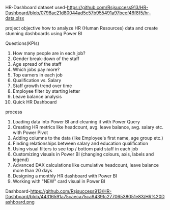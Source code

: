  HR-Dashboard
dataset used-https://github.com/Rsjsuccess913/HR-Dashboard/blob/0798ac21d80044ad5c57b955491a97beef46f8f5/hr-data.xlsx

project objective 
how to analyze HR (Human Resources) data and create stunning dashboards using Power BI

Questions(KPIs)
1) How many people are in each job?
2) Gender break-down of the staff
3) Age spread of the staff
4) Which jobs pay more?
5) Top earners in each job
6) Qualification vs. Salary
7) Staff growth trend over time
8) Employee filter by starting letter
9) Leave balance analysis
10) Quick HR Dashboard

process
1) Loading data into Power BI and cleaning it with Power Query
2) Creating HR metrics like headcount, avg. leave balance, avg. salary etc. with Power Pivot
3) Adding columns to the data (like Employee's first name, age group etc.)
4) Finding relationships between salary and education qualification
5) Using visual filters to see top / bottom paid staff in each job
6) Customizing visuals in Power BI (changing colours, axis, labels and legend)
7) Advanced DAX calculations like cumulative headcount, leave balance more than 20 days 
9) Designing a monthly HR dashboard with Power BI
10) Working with "NEW" card visual in Power BI

Dashboard-https://github.com/Rsjsuccess913/HR-Dashboard/blob/44316591a75caeca75ca9439fc27706538051e83/HR%20Dashboard.png
